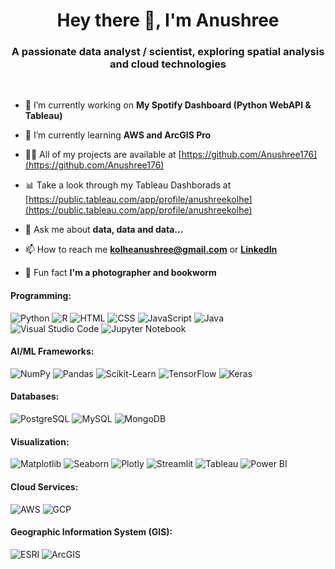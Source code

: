 <h1 align="center">Hey there 👋,  I'm Anushree </h1>
<h3 align="center">A passionate data analyst / scientist, exploring spatial analysis and cloud technologies </h3>

<br>

- 🔭 I’m currently working on **My Spotify Dashboard (Python WebAPI & Tableau)**

<!-- - 🔭 I’m currently working on **Bloomington Crime Dashboard (AWS & Tableau)** -->

- 🌱 I’m currently learning **AWS and ArcGIS Pro**

- 👨‍💻 All of my projects are available at [https://github.com/Anushree176](https://github.com/Anushree176)
  
- 📊 Take a look through my Tableau Dashborads at [https://public.tableau.com/app/profile/anushreekolhe](https://public.tableau.com/app/profile/anushreekolhe)

- 💬 Ask me about **data, data and data...**

- 📫 How to reach me **kolheanushree@gmail.com** or <a href="https://linkedin.com/in/anushreekolhe">**LinkedIn**</a>

- 💬 Fun fact **I'm a photographer and bookworm**


<!-- Programming -->
<h4 align="left">Programming:</h4>

![Python](https://img.shields.io/badge/python-3670A0?style=for-the-badge&logo=python&logoColor=ffdd54)
![R](https://img.shields.io/badge/R-276DC3?style=for-the-badge&logo=r&logoColor=white)
![HTML](https://img.shields.io/badge/HTML5-E34F26.svg?style=for-the-badge&logo=HTML5&logoColor=white)
![CSS](https://img.shields.io/badge/CSS3-1572B6.svg?style=for-the-badge&logo=CSS3&logoColor=white)
![JavaScript](https://img.shields.io/badge/JavaScript-F7DF1E?style=for-the-badge&logo=javascript&logoColor=black)
![Java](https://img.shields.io/badge/Java-007396?style=for-the-badge&logo=java&logoColor=white) <br>
![Visual Studio Code](https://img.shields.io/badge/Visual%20Studio%20Code-007ACC?style=for-the-badge&logo=visual-studio-code&logoColor=white)
![Jupyter Notebook](https://img.shields.io/badge/Jupyter-Notebook-F37626?style=for-the-badge&logo=jupyter&logoColor=white)


<!-- AI/ML -->
<h4 align="left">AI/ML Frameworks:</h4>

![NumPy](https://img.shields.io/badge/NumPy-013243?style=for-the-badge&logo=NumPy&logoColor=white)
![Pandas](https://img.shields.io/badge/pandas-150458?style=for-the-badge&logo=pandas&logoColor=white)
![Scikit-Learn](https://img.shields.io/badge/Scikit--Learn-F7931E?style=for-the-badge&logo=scikit-learn&logoColor=white)
![TensorFlow](https://img.shields.io/badge/TensorFlow-FF6F00?style=for-the-badge&logo=TensorFlow&logoColor=white)
![Keras](https://img.shields.io/badge/Keras-D00000?style=for-the-badge&logo=Keras&logoColor=white)

<!-- Databases -->
<h4 align="left">Databases:</h4>

![PostgreSQL](https://img.shields.io/badge/postgresql-336791.svg?style=for-the-badge&logo=postgresql&logoColor=white)
![MySQL](https://img.shields.io/badge/mysql-4479A1.svg?style=for-the-badge&logo=mysql&logoColor=white)
![MongoDB](https://img.shields.io/badge/mongodb-47A248.svg?style=for-the-badge&logo=mongodb&logoColor=white)

<!-- Visualization -->
<h4 align="left">Visualization:</h4>

![Matplotlib](https://img.shields.io/badge/Matplotlib-007ACC?style=for-the-badge&logo=matplotlib&logoColor=white)
![Seaborn](https://img.shields.io/badge/Seaborn-3776AB?style=for-the-badge&logo=seaborn&logoColor=white)
![Plotly](https://img.shields.io/badge/Plotly-3F4F75.svg?style=for-the-badge&logo=plotly&logoColor=white) 
![Streamlit](https://img.shields.io/badge/Streamlit-FF4B4B.svg?style=for-the-badge&logo=Streamlit&logoColor=white)
![Tableau](https://img.shields.io/badge/Tableau-E97627?style=for-the-badge&logo=tableau&logoColor=white)
![Power BI](https://img.shields.io/badge/Power_BI-F2C811?style=for-the-badge&logo=powerbi&logoColor=black)

<!-- Cloud Services -->
<h4 align="left">Cloud Services:</h4>

![AWS](https://img.shields.io/badge/AWS-232F3E?style=for-the-badge&logo=amazon-aws&logoColor=white)
![GCP](https://img.shields.io/badge/GCP-4285F4?style=for-the-badge&logo=google-cloud&logoColor=white)

<!-- GIS -->
<h4 align="left">Geographic Information System (GIS):</h4>

![ESRI](https://img.shields.io/badge/ESRI-007ACC?style=for-the-badge&logo=esri&logoColor=white)
![ArcGIS](https://img.shields.io/badge/ArcGIS-0082C8?style=for-the-badge&logo=arcgis&logoColor=white)



<br><br>
